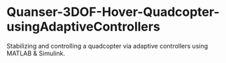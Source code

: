 # Quanser-3DOF-Hover-Quadcopter-usingAdaptiveControllers
Stabilizing and controlling a quadcopter via adaptive controllers using MATLAB &amp; Simulink.
